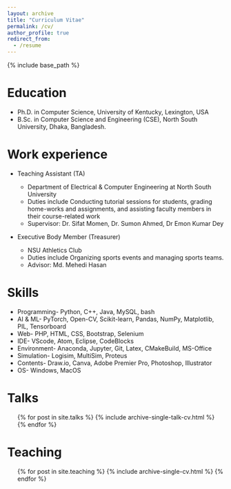 ```yaml
---
layout: archive
title: "Curriculum Vitae"
permalink: /cv/
author_profile: true
redirect_from:
  - /resume
---
```


{% include base_path %}

Education
======
* Ph.D. in Computer Science, University of Kentucky, Lexington, USA
* B.Sc. in Computer Science and Engineering (CSE), North South University, Dhaka, Bangladesh.

Work experience
======
* Teaching Assistant (TA)
  * Department of Electrical & Computer Engineering at North South University
  * Duties include Conducting tutorial sessions for students, grading home-works and assignments, and assisting faculty members in their course-related work
  * Supervisor: Dr. Sifat Momen, Dr. Sumon Ahmed, Dr Emon Kumar Dey

* Executive Body Member (Treasurer)
  * NSU Athletics Club
  * Duties include Organizing sports events and managing sports teams.
  * Advisor: Md. Mehedi Hasan 

Skills
======
* Programming- Python, C++, Java, MySQL, bash
* AI & ML- PyTorch, Open-CV, Scikit-learn, Pandas, NumPy, Matplotlib, PIL, Tensorboard
* Web- PHP, HTML, CSS, Bootstrap, Selenium
* IDE- VScode, Atom, Eclipse, CodeBlocks
* Environment- Anaconda, Jupyter, Git, Latex, CMakeBuild, MS-Office
* Simulation- Logisim, MultiSim, Proteus
* Contents- Draw.io, Canva, Adobe Premier Pro, Photoshop, Illustrator
* OS- Windows, MacOS

  
Talks
======
  <ul>{% for post in site.talks %}
    {% include archive-single-talk-cv.html %}
  {% endfor %}</ul>
  
Teaching
======
  <ul>{% for post in site.teaching %}
    {% include archive-single-cv.html %}
  {% endfor %}</ul>
  
